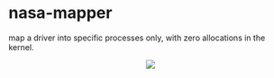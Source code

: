 # nasa-mapper

map a driver into specific processes only, with zero allocations in the kernel.

<center><img src="https://githacks.org/nasa-tech/nasa-mapper/raw/a84adea8a35af81a95e1c78b72133b5c856f9c64/unknown.png"/></center>